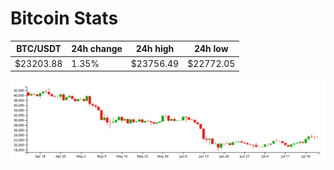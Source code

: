# Bitcoin Stats

BTC/USDT|24h change|24h high|24h low|
|---|---|---|---|
|$23203.88|1.35%|$23756.49|$22772.05|

<img src="./chart.svg">
